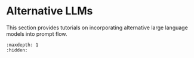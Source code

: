 # Alternative LLMs

This section provides tutorials on incorporating alternative large language models into prompt flow.

```{toctree}
:maxdepth: 1
:hidden:

```
